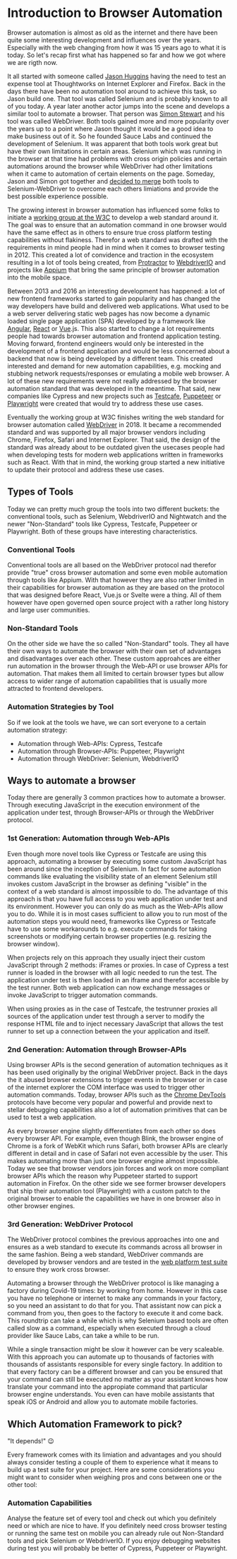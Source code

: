 # Introduction to Browser Automation

Browser automation is almost as old as the internet and there have been quite some interesting development and influences over the years. Especially with the web changing from how it was 15 years ago to what it is today. So let's recap first what has happened so far and how we got where we are rigth now.

It all started with someone called [Jason Huggins](https://twitter.com/hugs) having the need to test an expense tool at Thoughtworks on Internet Explorer and Firefox. Back in the days there have been no automation tool around to achieve this task, so Jason build one. That tool was called Selenium and is probably known to all of you today. A year later another actor jumps into the scene and develops a similar tool to automate a browser. That person was [Simon Stewart](https://twitter.com/shs96c) and his tool was called WebDriver. Both tools gained more and more popularity over the years up to a point where Jason thought it would be a good idea to make business out of it. So he founded Sauce Labs and continued the development of Selenium. It was apparent that both tools work great but have their own limitations in certain areas. Selenium which was running in the browser at that time had problems with cross origin policies and certain automations around the browser while WebDriver had other limitations when it came to automation of certain elements on the page. Someday, Jason and Simon got together and [decided to merge](https://sdtimes.com/selenium/selenium-2-0-merges-with-webdriver/) both tools to Selenium-WebDriver to overcome each others limiations and provide the best possible experience possible.

The growing interest in browser automation has influenced some folks to initiate a [working group at the W3C](https://www.w3.org/testing/browser) to develop a web standard around it. The goal was to ensure that an automation command in one browser would have the same effect as in others to ensure true cross platform testing capabilities without flakiness. Therefor a web standard was drafted with the requirements in mind people had in mind when it comes to browser testing in 2012. This created a lot of convidence and traction in the ecosystem resulting in a lot of tools being created, from [Protractor](https://www.protractortest.org) to [WebdriverIO](https://webdriver.io/) and projects like [Appium](http://appium.io/) that bring the same principle of browser automation into the mobile space.

Between 2013 and 2016 an interesting development has happened: a lot of new frontend frameworks started to gain popularity and has changed the way developers have build and delivered web applications. What used to be a web server delivering static web pages has now become a dynamic loaded single page application (SPA) developed by a framework like [Angular](https://angular.io/), [React](https://reactjs.org/) or [Vue](https://vuejs.org/).js. This also started to change a lot requirements people had towards browser automation and frontend application testing. Moving forward, frontend engineers would only be interested in the development of a frontend application and would be less concerned about a backend that now is being developed by a different team. This created interested and demand for new automation capabilities, e.g. mocking and stubbing network requests/responses or emulating a mobile web browser. A lot of these new requirements were not really addressed by the browser automation standard that was developed in the meantime. That said, new companies like Cypress and new projects such as [Testcafe](https://devexpress.github.io/testcafe/), [Puppeteer](https://pptr.dev/) or [Playwright](https://playwright.dev/) were created that would try to address these use cases.

Eventually the working group at W3C finishes writing the web standard for browser automation called [WebDriver](https://www.w3.org/TR/webdriver2/) in 2018. It became a recommended standard and was supported by all major browser vendors including Chrome, Firefox, Safari and Internet Explorer. That said, the design of the standard was already about to be outdated given the usecases people had when developing tests for modern web applications written in frameworks such as React. With that in mind, the working group started a new initiative to update their protocol and address these use cases.

## Types of Tools

Today we can pretty much group the tools into two different buckets: the conventional tools, such as Selenium, WebdriverIO and Nightwatch and the newer "Non-Standard" tools like Cypress, Testcafe, Puppeteer or Playwright. Both of these groups have interesting characteristics.

### Conventional Tools

Conventional tools are all based on the WebDriver protocol nad therefor provide "true" cross browser automation and some even mobile automation through tools like Appium. With that however they are also rather limited in their capabilities for browser automation as they are based on the protocol that was designed before React, Vue.js or Svelte were a thing. All of them however have open governed open source project with a rather long history and large user communities.

### Non-Standard Tools

On the other side we have the so called "Non-Standard" tools. They all have their own ways to automate the browser with their own set of advantages and disadvantages over each other. These custom approahces are either run automation in the browser through the Web-API or use browser APIs for automation. That makes them all limited to certain browser types but allow access to wider range of automation capabilities that is usually more attracted to frontend developers.

### Automation Strategies by Tool

So if we look at the tools we have, we can sort everyone to a certain automation strategy:

- Automation through Web-APIs: Cypress, Testcafe
- Automation through Browser-APIs: Puppeteer, Playwright
- Automation through WebDriver: Selenium, WebdriverIO

## Ways to automate a browser

Today there are generally 3 common practices how to automate a browser. Through executing JavaScript in the execution environment of the application under test, through Browser-APIs or through the WebDriver protocol.

### 1st Generation: Automation through Web-APIs

Even though more novel tools like Cypress or Testcafe are using this approach, automating a browser by executing some custom JavaScript has been around since the inception of Selenium. In fact for some automation commands like evaluating the visibility state of an element Selenium still invokes custom JavaScript in the browser as defining "visible" in the context of a web standard is almost impossible to do. The advantage of this approach is that you have full access to you web application under test and its environment. However you can only do as much as the Web-APIs allow you to do. While it is in most cases sufficient to allow you to run most of the automation steps you would need, frameworks like Cypress or Testcafe have to use some workarounds to e.g. execute commands for taking screenshots or modifying certain browser properties (e.g. resizing the browser window).

When projects rely on this approach they usually inject their custom JavaScript through 2 methods: iFrames or proxies. In case of Cypress a test runner is loaded in the browser with all logic needed to run the test. The application under test is then loaded in an iframe and therefor accessible by the test runner. Both web application can now exchange messages or invoke JavaScript to trigger automation commands.

When using proxies as in the case of Testcafe, the testrunner proxies all sources of the application under test through a server to modify the response HTML file and to inject necessary JavaScript that allows the test runner to set up a connection between the your application and itself.

### 2nd Generation: Automation through Browser-APIs

Using browser APIs is the second generation of automation techniques as it has been used originally by the original WebDriver project. Back in the days the it abused browser extensions to trigger events in the browser or in case of the internet explorer the COM interface was used to trigger other automation commands. Today, browser APIs such as the [Chrome DevTools](https://chromedevtools.github.io/devtools-protocol/) protocols have become very popular and powerful and provide next to stellar debugging capabilities also a lot of automation primitives that can be used to test a web application.

As every browser engine slightly differentiates from each other so does every browser API. For example, even though Blink, the browser engine of Chrome is a fork of WebKit which runs Safari, both browser APIs are clearly different in detail and in case of Safari not even accessible by the user. This makes automating more than just one browser engine almost impossible. Today we see that browser vendors join forces and work on more compliant browser APIs which the reason why Puppeteer started to support automation in Firefox. On the other side we see former browser developers that ship their automation tool (Playwright) with a custom patch to the original browser to enable the capabilities we have in one browser also in other browser engines.

### 3rd Generation: WebDriver Protocol

The WebDriver protocol combines the previous approaches into one and ensures as a web standard to execute its commands across all browser in the same fashion. Being a web standard, WebDriver commands are developed by browser vendors and are tested in the [web platform test suite](https://wpt.fyi/about) to ensure they work cross browser.

Automating a browser through the WebDriver protocol is like managing a factory during Covid-19 times: by working from home. However in this case you have no telephone or internet to make any commands in your factory, so you need an assistant to do that for you. That assistant now can pick a command from you, then goes to the factory to execute it and come back. This roundtrip can take a while which is why Selenium based tools are often called slow as a command, especially when executed through a cloud provider like Sauce Labs, can take a while to be run.

While a single transaction might be slow it however can be very scaleable. With this approach you can automate up to thousands of factories with thousands of assistants responsible for every single factory. In addition to that every factory can be a different browser and can you be ensured that your command can still be executed no matter as your assistant knows how translate your command into the appropiate command that particular browser engine understands. You even can have mobile assistants that speak iOS or Android and allow you to automate mobile factories.

## Which Automation Framework to pick?

"It depends!" 😉

Every framework comes with its limiation and advantages and you should always consider testing a couple of them to experience what it means to build up a test suite for your project. Here are some considerations you might want to consider when weighing pros and cons between one or the other tool:

### Automation Capabilities

Analyse the feature set of every tool and check out which you definitely need or which are nice to have. If you definitely need cross browser testing or running the same test on mobile you can already rule out Non-Standard tools and pick Selenium or WebdriverIO. If you enjoy debugging websites during test you will probably be better of Cypress, Puppeteer or Playwright.

<!-- ToDo(Christian): add more -->
